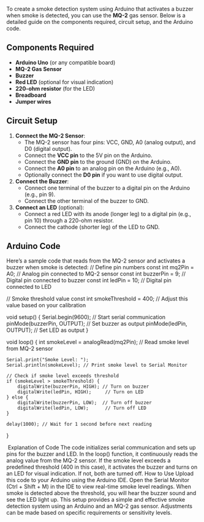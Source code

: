 To create a smoke detection system using Arduino that activates a buzzer when smoke is detected, you can use the **MQ-2** gas sensor. Below is a detailed guide on the components required, circuit setup, and the Arduino code.

## Components Required

- **Arduino Uno** (or any compatible board)
- **MQ-2 Gas Sensor**
- **Buzzer**
- **Red LED** (optional for visual indication)
- **220-ohm resistor** (for the LED)
- **Breadboard**
- **Jumper wires**

## Circuit Setup

1. **Connect the MQ-2 Sensor**:
    - The MQ-2 sensor has four pins: VCC, GND, A0 (analog output), and D0 (digital output).
    - Connect the **VCC pin** to the 5V pin on the Arduino.
    - Connect the **GND pin** to the ground (GND) on the Arduino.
    - Connect the **A0 pin** to an analog pin on the Arduino (e.g., A0).
    - Optionally connect the **D0 pin** if you want to use digital output.
2. **Connect the Buzzer**:
    - Connect one terminal of the buzzer to a digital pin on the Arduino (e.g., pin 9).
    - Connect the other terminal of the buzzer to GND.
3. **Connect an LED** (optional):
    - Connect a red LED with its anode (longer leg) to a digital pin (e.g., pin 10) through a 220-ohm resistor.
    - Connect the cathode (shorter leg) of the LED to GND.

## Arduino Code

Here’s a sample code that reads from the MQ-2 sensor and activates a buzzer when smoke is detected:
// Define pin numbers
const int mq2Pin = A0;      // Analog pin connected to MQ-2 sensor
const int buzzerPin = 9;    // Digital pin connected to buzzer
const int ledPin = 10;      // Digital pin connected to LED

// Smoke threshold value
const int smokeThreshold = 400; // Adjust this value based on your calibration

void setup() {
    Serial.begin(9600);        // Start serial communication
    pinMode(buzzerPin, OUTPUT); // Set buzzer as output
    pinMode(ledPin, OUTPUT);    // Set LED as output
}

void loop() {
    int smokeLevel = analogRead(mq2Pin); // Read smoke level from MQ-2 sensor

    Serial.print("Smoke Level: ");
    Serial.println(smokeLevel); // Print smoke level to Serial Monitor

    // Check if smoke level exceeds threshold
    if (smokeLevel > smokeThreshold) {
        digitalWrite(buzzerPin, HIGH); // Turn on buzzer
        digitalWrite(ledPin, HIGH);     // Turn on LED
    } else {
        digitalWrite(buzzerPin, LOW);  // Turn off buzzer
        digitalWrite(ledPin, LOW);      // Turn off LED
    }

    delay(1000); // Wait for 1 second before next reading
}

​
Explanation of Code
The code initializes serial communication and sets up pins for the buzzer and LED.
In the loop() function, it continuously reads the analog value from the MQ-2 sensor.
If the smoke level exceeds a predefined threshold (400 in this case), it activates the buzzer and turns on an LED for visual indication. If not, both are turned off.
How to Use
Upload this code to your Arduino using the Arduino IDE.
Open the Serial Monitor (Ctrl + Shift + M) in the IDE to view real-time smoke level readings.
When smoke is detected above the threshold, you will hear the buzzer sound and see the LED light up.
This setup provides a simple and effective smoke detection system using an Arduino and an MQ-2 gas sensor. Adjustments can be made based on specific requirements or sensitivity levels.

